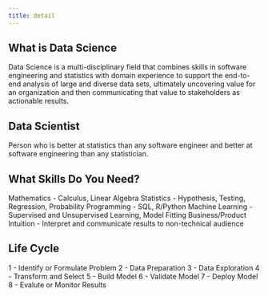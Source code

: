 ```yaml
---
title: detail
---
```

## What is Data Science

Data Science is a multi-disciplinary field that combines skills in  software engineering and statistics with domain experience to support the end-to-end analysis of large and diverse data sets, ultimately uncovering value for an organization and then communicating that value to stakeholders as actionable results.

## Data Scientist

Person who is better at statistics than any software engineer and better at software engineering than any statistician. 

## What Skills Do You Need?

Mathematics - Calculus, Linear Algebra
Statistics - Hypothesis, Testing, Regression, Probability
Programming - SQL, R/Python
Machine Learning - Supervised and Unsupervised Learning, Model Fitting
Business/Product Intuition - Interpret and communicate results to non-technical audience

## Life Cycle

1 - Identify or Formulate Problem
2 - Data Preparation
3 - Data Exploration
4 - Transform and Select
5 - Build Model
6 - Validate Model
7 - Deploy Model
8 - Evalute or Monitor Results
